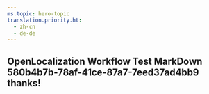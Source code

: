 ```yaml
---
ms.topic: hero-topic
translation.priority.ht: 
  - zh-cn
  - de-de
---
```

## OpenLocalization Workflow Test MarkDown 580b4b7b-78af-41ce-87a7-7eed37ad4bb9 thanks!
